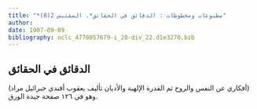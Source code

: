 ```yaml
---
title: "*مطبوعات ومخطوطات : الدقائق في الحقائق*. المقتبس 2(8)"
author: 
date: 1907-09-09
bibliography: oclc_4770057679-i_20-div_22.d1e3270.bib
---
```




##  الدقائق في الحقائق 


 (أفكاري عن النفس والروح ثم القدرة الإلهية والأديان تأليف يعقوب أفندي جبرائيل مراد) وهو في  ١٢٦  صفحة جيدة الورق. 
